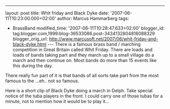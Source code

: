 ---
layout: post
title: Whit friday and Black Dyke
date: '2007-06-11T10:23:00.000+02:00'
author: Marcus Hammarberg
tags:
  - BrassBand
modified_time: '2007-06-11T10:28:47.633+02:00'
blogger_id: tag:blogger.com,1999:blog-36533086.post-3434132804816088329
blogger_orig_url: http://www.marcusoft.net/2007/06/whit-friday-and-black-dyke.html ---
There is a famous brass band / marching competition in Great Britain
called Whit Friday. There are loads and loads of bands taking part and
they march up to a small village do a march and then continue on. Most
bands do more than 15 events like this during the day.

There really fun part of it is that bands of all sorts take part from
the most famous to the ...eh.. not so famous.

Here is a short clip of Black Dyke doing a march in Delph. Take special
notice of the tuba players in the front. I could carry one of those
tubas for a minute, not to mention how it would be to play it...

